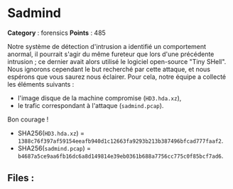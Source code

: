 # Sadmind

**Category** : forensics
**Points** : 485

Notre système de détection d'intrusion a identifié un comportement anormal,
il pourrait s'agir du même fureteur que lors d'une précédente intrusion ;
ce dernier avait alors utilisé le logiciel open-source "Tiny SHell". Nous
ignorons cependant le but recherché par cette attaque, et nous espérons que
vous saurez nous éclairer. Pour cela, notre équipe a collecté les éléments
suivants :
- l'image disque de la machine compromise (`HD3.hda.xz`),
- le trafic correspondant à l'attaque (`sadmind.pcap`).

Bon courage !

* SHA256(`HD3.hda.xz`) = `1388c76f397af59154eeafb940d1c12663fa9293b213b387496bfcad777faaf2`.
* SHA256(`sadmind.pcap`) = `b4687a5ce9aa6fb16dc6a8d149814e39eb0361b688a7756cc775c0f85bcf7ad6`.

## Files : 

